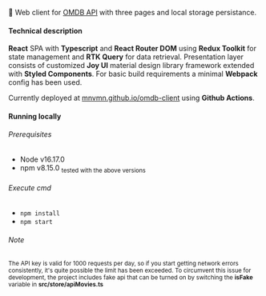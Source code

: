 :star2: Web client for [OMDB API](https://omdbapi.com/) with three pages and local storage persistance.

#### Technical description
**React** SPA with **Typescript** and **React Router DOM** using **Redux Toolkit** for state management and **RTK Query** for data retrieval. Presentation layer consists of customized **Joy UI** material design library framework extended with **Styled Components**. For basic build requirements a minimal **Webpack** config has been used.


Currently deployed at [mnvmn.github.io/omdb-client](https://mnvmn.github.io/omdb-client) using **Github Actions**.

#### Running locally
###### Prerequisites
- Node v16.17.0
- npm v8.15.0
<sub>tested with the above versions</sub>

###### Execute cmd
- `npm install`
- `npm start`







###### Note
<sub>The API key is valid for 1000 requests per day, so if you start getting network errors consistently, it's quite possible the limit has been exceeded. To circumvent this issue for development, the project includes fake api that can be turned on by switching the **isFake** variable in **src/store/apiMovies.ts**</sub>


